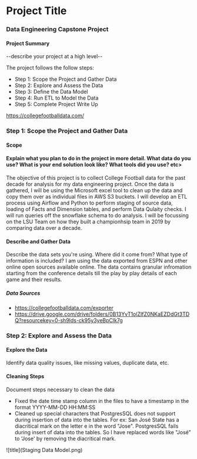 # Project Title
### Data Engineering Capstone Project

#### Project Summary
--describe your project at a high level--

The project follows the follow steps:
* Step 1: Scope the Project and Gather Data
* Step 2: Explore and Assess the Data
* Step 3: Define the Data Model
* Step 4: Run ETL to Model the Data
* Step 5: Complete Project Write Up


https://collegefootballdata.com/ 

### Step 1: Scope the Project and Gather Data

#### Scope 
#### Explain what you plan to do in the project in more detail. What data do you use? What is your end solution look like? What tools did you use? etc>
The objective of this project is to collect College Football data for the past decade for analysis for my data engineering project. Once the data is gathered, I will be using the Microsoft excel tool to clean up the data and copy them over as individual files in AWS S3 buckets. I will develop an ETL process using Airflow and Python to perform staging of source data, loading of Facts and Dimension tables, and perform Data Qulaity checks. I will run queries off the snowflake schema to do analysis. I will be focussing on the LSU Team on how they built a championhsip team in 2019 by comparing data over a decade.

#### Describe and Gather Data 
Describe the data sets you're using. Where did it come from? What type of information is included? 
I am using the data exported from ESPN and other online open sources available online. The data contains granular infromation starting from the conference details till the play by play details of each game and their results.

##### Data Sources 
- https://collegefootballdata.com/exporter
- https://drive.google.com/drive/folders/0B13YvT1olZIfZ0NKaEZDdGt3TDQ?resourcekey=0-sh9lds-ck95y3yeBpClk7g

### Step 2: Explore and Assess the Data
#### Explore the Data 
Identify data quality issues, like missing values, duplicate data, etc.

#### Cleaning Steps
Document steps necessary to clean the data

- Fixed the date time stamp column in the files to have a timestamp in the format YYYY-MM-DD HH:MM:SS
- Cleaned up special characters that PostgresSQL does not support during insertion of data into the tables. For ex: San José State has a diacritical mark on the letter e in the word "Jose". PostgresSQL fails during insert of data into the tables. So I have replaced words like "José" to 'Jose' by removing the diacritical mark.


![title](Staging Data Model.png)